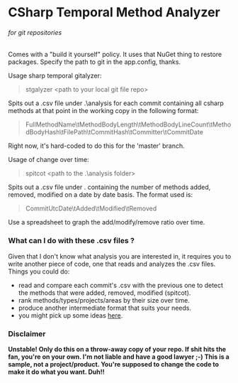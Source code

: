 # CSharp Temporal Method Analyzer #
###### for git repositories ######

Comes with a "build it yourself" policy. It uses that NuGet thing to restore packages. Specify the path to git in the app.config, thanks.

Usage sharp temporal gitalyzer:
> stgalyzer &lt;path to your local git file repo&gt;

Spits out a .csv file under .\analysis for each commit containing all csharp methods at that point in the working copy in the following format:
> FullMethodName\tMethodBodyLength\tMethodBodyLineCount\tMethodBodyHash\tFilePath\tCommitHash\tCommitter\tCommitDate

Right now, it's hard-coded to do this for the 'master' branch.

Usage of change over time:
> spitcot &lt;path to the .\analysis folder&gt;

Spits out a .csv file under . containing the number of methods added, removed, modified on a date by date basis. The format used is:
> CommitUtcDate\tAdded\tModified\tRemoved

Use a spreadsheet to graph the add/modify/remove ratio over time.

### What can I do with these .csv files ? ###
Given that I don't know what analysis you are interested in, it requires you to write another piece of code, one that reads and analyzes the .csv files. Things you could do:

- read and compare each commit's .csv with the previous one to detect the methods that were added, removed, modified (spitcot). 
- rank methods/types/projects/areas by their size over time.
- produce another intermediate format that suits your needs.
- you might pick up some ideas [here](http://michaelfeathers.typepad.com/michael_feathers_blog/2011/09/temporal-correlation-of-class-changes.html).

### Disclaimer ###
**Unstable! Only do this on a throw-away copy of your repo. If shit hits the fan, you're on your own. I'm not liable and have a good lawyer ;-) This is a sample, not a project/product. You're supposed to change the code to make it do what you want. Duh!!**
